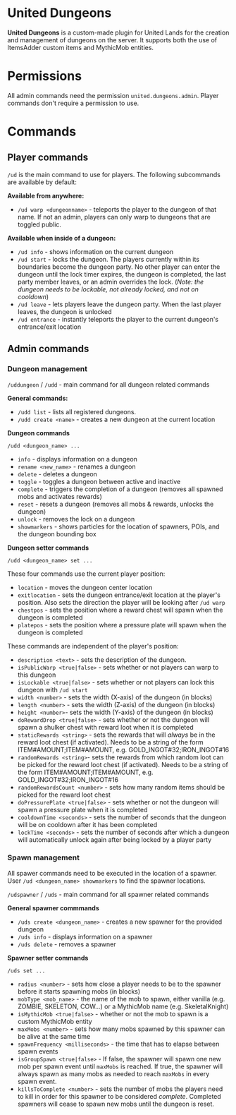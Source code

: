 # United Dungeons

**United Dungeons** is a custom-made plugin for United Lands for the creation and management of dungeons on the server. It supports both the use of ItemsAdder custom items and MythicMob entities.

# Permissions

All admin commands need the permission `united.dungeons.admin`. Player commands don't require a permission to use.

# Commands

## Player commands

`/ud` is the main command to use for players. The following subcommands are available by default:

**Available from anywhere:**
- `/ud warp <dungeonname>` - teleports the player to the dungeon of that name. If not an admin, players can only warp to dungeons that are toggled public.

**Available when inside of a dungeon:**
- `/ud info` - shows information on the current dungeon
- `/ud start` - locks the dungeon. The players currently within its boundaries become the dungeon party. No other player can enter the dungeon until the lock timer expires, the dungeon is completed, the last party member leaves, or an admin overrides the lock. (*Note: the dungeon needs to be lockable, not already locked, and not on cooldown*)
- `/ud leave` - lets players leave the dungeon party. When the last player leaves, the dungeon is unlocked
- `/ud entrance` - instantly teleports the player to the current dungeon's entrance/exit location

## Admin commands

### Dungeon management

`/uddungeon` / `/udd` - main command for all dungeon related commands

**General commands:**

- `/udd list` - lists all registered dungeons.
- `/udd create <name>` - creates a new dungeon at the current location

**Dungeon commands**

`/udd <dungeon_name> ...`

- `info` - displays information on a dungeon
- `rename <new_name>` - renames a dungeon
- `delete` - deletes a dungeon
- `toggle` - toggles a dungeon between active and inactive
- `complete` - triggers the completion of a dungeon (removes all spawned mobs and activates rewards)
- `reset` - resets a dungeon (removes all mobs & rewards, unlocks the dungeon)
- `unlock` - removes the lock on a dungeon
- `showmarkers` - shows particles for the location of spawners, POIs, and the dungeon bounding box

**Dungeon setter commands**

`/udd <dungeon_name> set ...`

These four commands use the current player position:
- `location` - moves the dungeon center location 
- `exitlocation` - sets the dungeon entrance/exit location at the player's position. Also sets the direction the player will be looking after `/ud warp`
- `chestpos` - sets the position where a reward chest will spawn when the dungeon is completed 
- `platepos` - sets the position where a pressure plate will spawn when the dungeon is completed

These commands are independent of the player's position:
- `description <text>` - sets the description of the dungeon.
- `isPublicWarp <true|false>` - sets whether or not players can warp to this dungeon
- `isLockable <true|false>` - sets whether or not players can lock this dungeon with `/ud start`
- `width <number>` - sets the width (X-axis) of the dungeon (in blocks)
- `length <number>` - sets the width (Z-axis) of the dungeon (in blocks)
- `height <number>`- sets the width (Y-axis) of the dungeon (in blocks)
- `doRewardDrop <true|false>` - sets whether or not the dungeon will spawn a shulker chest with reward loot when it is completed  
- `staticRewards <string>` - sets the rewards that will *always* be in the reward loot chest (if activated). Needs to be a string of the form ITEM#AMOUNT;ITEM#AMOUNT, e.g. GOLD_INGOT#32;IRON_INGOT#16
- `randomRewards <string>`- sets the rewards from which random loot can be picked for the reward loot chest (if activated). Needs to be a string of the form ITEM#AMOUNT;ITEM#AMOUNT, e.g. GOLD_INGOT#32;IRON_INGOT#16
- `randomRewardsCount <number>` - sets how many random items should be picked for the reward loot chest
- `doPressurePlate <true|false>` - sets whether or not the dungeon will spawn a pressure plate when it is completed
- `cooldownTime <seconds>` - sets the number of seconds that the dungeon will be on cooldown after it has been completed
- `lockTime <seconds>` - sets the number of seconds after which a dungeon will automatically unlock again after being locked by a player party

### Spawn management

All spawer commands need to be executed in the location of a spawner. User `/ud <dungeon_name> showmarkers` to find the spawner locations.

`/udspawner` / `/uds` - main command for all spawner related commands

**General spawner commmands**

- `/uds create <dungeon_name>` - creates a new spawner for the provided dungeon
- `/uds info` - displays information on a spawner
- `/uds delete` - removes a spawner

**Spawner setter commands**

`/uds set ...`

- `radius <number>` - sets how close a player needs to be to the spawner before it starts spawning mobs (in blocks)
- `mobType <mob_name>` - the name of the mob to spawn, either vanilla (e.g. ZOMBIE, SKELETON, COW...) or a MythicMob name (e.g. SkeletalKnight)
- `isMythicMob <true|false>` - whether or not the mob to spawn is a custom MythicMob entity 
- `maxMobs <number>` - sets how many mobs spawned by this spawner can be alive at the same time 
- `spawnFrequency <milliseconds>` - the time that has to elapse between spawn events
- `isGroupSpawn <true|false>` - If false, the spawner will spawn one new mob per spawn event until `maxMobs` is reached. If true, the spawner will always spawn as many mobs as needed to reach `maxMobs` in every spawn event.
- `killsToComplete <number>` - sets the number of mobs the players need to kill in order for this spawner to be considered *complete*. Completed spawners will cease to spawn new mobs until the dungeon is reset.

